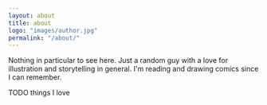 ```yaml
---
layout: about
title: about
logo: "images/author.jpg"
permalink: "/about/"
--- 
```

Nothing in particular to see here.
Just a random guy with a love for illustration and storytelling in general.
I'm reading and drawing comics since I can remember.

TODO things I love